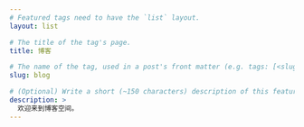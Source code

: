 ```yaml
---
# Featured tags need to have the `list` layout.
layout: list

# The title of the tag's page.
title: 博客

# The name of the tag, used in a post's front matter (e.g. tags: [<slug>]).
slug: blog

# (Optional) Write a short (~150 characters) description of this featured tag.
description: >
  欢迎来到博客空间。
---
```

